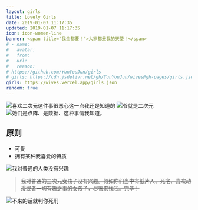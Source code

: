 ```yaml
---
layout: girls
title: Lovely Girls
date: 2019-01-07 11:17:35
updated: 2019-01-07 11:17:35
icon: icon-women-line
banner: <span title="我全都要！">大家都是我的天使！</span>
# - name:
#   avatar:
#   from:
#   url:
#   reason:
# https://github.com/YunYouJun/girls
# girls: https://cdn.jsdelivr.net/gh/YunYouJun/wives@gh-pages/girls.json
girls: https://wives.vercel.app/girls.json
random: true
---
```


![喜欢二次元这件事很恶心这一点我还是知道的](https://cdn.jsdelivr.net/gh/YunYouJun/cdn/img/meme/love-er-ci-yuan-is-sick.jpg)
![爷就是二次元](https://cdn.jsdelivr.net/gh/YunYouJun/cdn/img/meme/i-am-er-ci-yuan.jpg)
![她们是点阵、是数据、这种事情我知道。](https://cdn.jsdelivr.net/gh/YunYouJun/cdn/img/meme/i-like-paper-girls.jpg)

## 原则

- 可爱
- 拥有某种我喜爱的特质

![我对普通的人类没有兴趣](https://upyun.yunyoujun.cn/images/i-am-not-interested-in-ordinary-human.jpg)

> ~~我对普通的三次元女孩子没有兴趣。假如你们当中有纸片人、死宅、喜欢动漫或者一切有趣之事的女孩子，尽管来找我。完毕！~~

![不来的话就判你死刑](https://upyun.yunyoujun.cn/images/sentenced-to-death.jpg)
